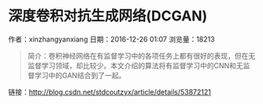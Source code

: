 # 深度卷积对抗生成网络(DCGAN)
作者：xinzhangyanxiang
日期：2016-12-26 01:07
浏览量：18213
> 简介：卷积神经网络在有监督学习中的各项任务上都有很好的表现，但在无监督学习领域，却比较少。本文介绍的算法将有监督学习中的CNN和无监督学习中的GAN结合到了一起。

 链接：http://blog.csdn.net/stdcoutzyx/article/details/53872121
